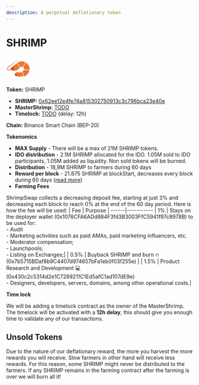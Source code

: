 ```yaml
---
description: A perpetual deflationary token
---
```


# SHRIMP

![SHRIMP Logo](../.gitbook/assets/shrimp.svg)

**Token:** SHRIMP

- **SHRIMP:** [0x62ee12e4fe74a815302750913c3c796bca23e40e](https://bscscan.com/address/0x62ee12e4fe74a815302750913c3c796bca23e40e)
- **MasterShrimp:** [TODO](https://bscscan.com/address/TODO)
- **Timelock:** [TODO](https://bscscan.com/address/TODO) (delay: 12h)

**Chain:** Binance Smart Chain \(BEP-20\)

**Tokenomics**

- **MAX Supply** - There will be a max of 21M SHRIMP tokens.
- **IDO distribution** - 2.1M SHRIMP allocated for the IDO. 1.05M sold to IDO participants, 1.05M added as liquidity. Non sold tokens will be burned.
- **Distribution** - 18,9M SHRIMP to farmers during 60 days
- **Reward per block** - 21.875 SHRIMP at blockStart, decreases every block during 60 days ([read more](deflationary-token.md))
- **Farming Fees**

ShrimpSwap collects a decreasing deposit fee, starting at just 3% and decreasing each block to reach 0% at the end of the 60 day period. Here is how the fee will be used:
| Fee | Purpose |
------|-----------
| 1%  | Stays on the deployer wallet (0x1076CFA6ADd884F3fd3B3003FfC5941f97c8978B) to be used for: <br> - Audit <br> - Marketing activities such as paid AMAs, paid marketing influencers, etc. <br> - Moderator compensation; <br> - Launchpools; <br> - Listing on Exchanges;|
| 0.5% | Buyback SHRIMP and burn 🔥 (0x7b5715BDaf8b9C4407d974657bFa1eb0f03f255e) |
| 1.5% | Product Research and Development 💻 (0x430c2c5314d2e1C7289211C1Ed5afC1ad107dE9e) <br> - Designers, developers, servers, domains, among other operational costs.|

**Time lock**

We will be adding a timelock contract as the owner of the MasterShrimp. The timelock will be activated with a **12h delay**, this should give you enough time to validate any of our transactions.

## Unsold Tokens

Due to the nature of our deflationary reward, the more you harvest the more rewards you will receive. Slow farmers in other hand will receive less rewards.
For this reason, some SHRIMP might never be distributed to the farmers. If any SHRIMP remains in the farming contract after the farming is over we will burn all it!
